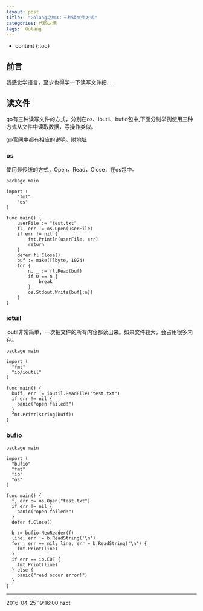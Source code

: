 ```yaml
---
layout: post
title:  "Golang之旅3：三种读文件方式"
categories: 代码之熵
tags:  Golang
---
```


* content
{:toc}

## 前言

我感觉学语言，至少也得学一下读写文件把......





## 读文件

go有三种读写文件的方式，分别在os、ioutil、bufio包中,下面分别举例使用三种方式从文件中读取数据，写操作类似。

go官网中都有相应的说明。[附地址](https://golang.org/pkg/)


### os

使用最传统的方式，Open，Read，Close，在os包中。

```
package main

import (
    "fmt"
    "os"
)

func main() {
    userFile := "test.txt"
    fl, err := os.Open(userFile)
    if err != nil {
        fmt.Println(userFile, err)
        return
    }
    defer fl.Close()
    buf := make([]byte, 1024)
    for {
        n, _ := fl.Read(buf)
        if 0 == n {
            break
        }
        os.Stdout.Write(buf[:n])
    }
}

```

### iotuil

ioutil非常简单，一次把文件的所有内容都读出来。如果文件较大，会占用很多内存。

```
package main

import (
  "fmt"
  "io/ioutil"
)

func main() {
  buff, err := ioutil.ReadFile("test.txt")
  if err != nil {
    panic("open failed!")
  }
  fmt.Print(string(buff))
}
```

### bufio

```
package main

import (
  "bufio"
  "fmt"
  "io"
  "os"
)

func main() {
  f, err := os.Open("test.txt")
  if err != nil {
    panic("open failed!")
  }
  defer f.Close()

  b := bufio.NewReader(f)
  line, err := b.ReadString('\n')
  for ; err == nil; line, err = b.ReadString('\n') {
    fmt.Print(line)
  }
  if err == io.EOF {
    fmt.Print(line)
  } else {
    panic("read occur error!")
  }
}

```

***
2016-04-25 19:16:00 hzct
